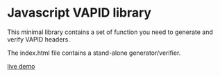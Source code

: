 # Javascript VAPID library

This minimal library contains a set of function you need to generate
and verify VAPID headers.

The index.html file contains a stand-alone generator/verifier.

[live demo](https://web-push-libs.github.io/vapid/js/)
